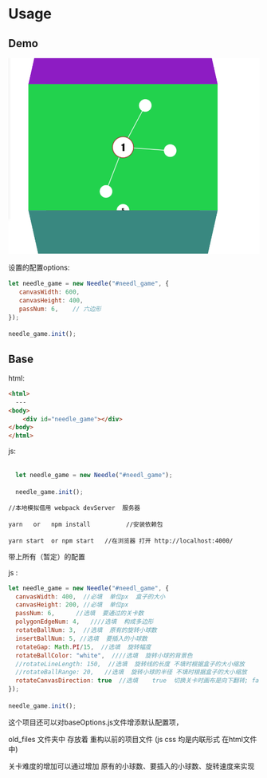 # Usage

## Demo

![needle_game](/src/img/needle_game.png)

设置的配置options:

```javascript
let needle_game = new Needle("#needl_game", {
   canvasWidth: 600,
   canvasHeight: 400,
   passNum: 6,    // 六边形
});

needle_game.init();
```

## Base

html:

~~~html
<html>
  ---
<body>
    <div id="needle_game"></div>
</body>
</html>
~~~



js:

~~~javascript

  let needle_game = new Needle("#needl_game");
  
  needle_game.init();
~~~



```node
//本地模拟借用 webpack devServer  服务器

yarn   or   npm install          //安装依赖包

yarn start  or npm start   //在浏览器 打开 http://localhost:4000/ 
```



带上所有（暂定）的配置

js :

~~~javascript
let needle_game = new Needle("#needl_game", {
  canvasWidth: 400,  //必填  单位px  盒子的大小
  canvasHeight: 200, //必填  单位px
  passNum: 6,      //选填  要通过的关卡数
  polygonEdgeNum: 4,   ////选填  构成多边形 
  rotateBallNum: 3,  //选填  原有的旋转小球数
  insertBallNum: 5, //选填  要插入的小球数
  rotateGap: Math.PI/15,  //选填  旋转幅度
  rotateBallColor: "white",  ////选填  旋转小球的背景色
  //rotateLineLength: 150,  //选填  旋转线的长度 不填时根据盒子的大小缩放
  //rotateBallRange: 20,   //选填  旋转小球的半径 不填时根据盒子的大小缩放
  rotateCanvasDirection: true  //选填    true  切换关卡时画布是向下翻转; false  反之
});
  
needle_game.init();
~~~

这个项目还可以对baseOptions.js文件增添默认配置项，

old_files 文件夹中 存放着 重构以前的项目文件 (js css 均是内联形式 在html文件中)

关卡难度的增加可以通过增加 原有的小球数、要插入的小球数、旋转速度来实现